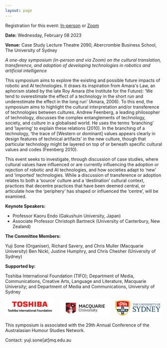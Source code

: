 ```yaml
---
layout: page
---
```


Registration for this event: [In-person](https://www.eventbrite.com/e/robots-ai-and-culture-in-person-tickets-510346599417) or [Zoom](https://www.trybooking.com/events/landing?eid=1007895&)

**Date:** 	Wednesday, February 08 2023

**Venue:** Case Study Lecture Theatre 2090, Abercrombie Business School, The University of Sydney 

*A one-day symposium (in-person and via Zoom) on the cultural translation, transference, and adoption of developing technologies in robotics and artificial intelligence*

This symposium aims to explore the existing and possible future impacts of robotic and AI technologies. It draws its inspiration from Amara's Law, an aphorism stated by the late Roy Amara (the Institute for the Future): ‘We tend to overestimate the effect of a technology in the short run and underestimate the effect in the long run’ (Amara, 2006). To this end, the symposium aims to highlight the cultural interpretation and/or transference of technologies between cultures. Andrew Feenberg, a leading philosopher of technology, discusses the complex entanglements of technology, society, and culture in a globalised world. He uses the terms ‘branching’ and ‘layering’ to explain these relations (2010). In the branching of a technology, ‘the trace of [Western or dominant] values appears clearly in design features of technical artifacts’ in the new culture, though that particular technology might be layered on top of or beneath specific cultural values and codes (Feenberg 2010). 

This event seeks to investigate, through discussion of case studies, where cultural values have influenced or are currently influencing the adoption or rejection of robotic and AI technologies, and how societies adapt to ‘new’ and ‘imported’ technologies. While a discussion of transference or adoption relates to both a ‘source’ culture and a ‘destination’ cultural context, practices that decentre practices that have been deemed central, or articulate how the ‘periphery’ has shaped or influenced the ‘centre’, will be examined. 

**Keynote Speakers:**

- Professor Kaoru Endo (Gakushuin University, Japan)
- Associate Professor Christoph Bartneck (University of Canterbury, New Zealand)

**The Committee Members:**

Yuji Sone (Organiser), Richard Savery, and Chris Muller (Macquarie University)
Ben Nickl, Justine Humphry, and Chris Chesher (University of Sydney)

**Supported by:**

Toshiba International Foundation (TIFO); Department of Media, Communications, Creative Arts, Language and Literature, Macquarie University; and Department of Media and Communications, University of Sydney

<div style="display:flex">
     <div style="flex:1;padding-right:10px;">
          <img src="images/toshiba.png" width="300"/>
     </div>
     <div style="flex:1;padding-left:10px;">
          <img src="images/mq.png" width="300"/>
     </div>
     <div style="flex:1;padding-left:10px;">
          <img src="images/u-of-sydney.jpg" width="300"/>
     </div>
</div>


This symposium is associated with the 29th Annual Conference of the Australasian Humour Studies Network. 

Contact: yuji.sone[at]mq.edu.au
